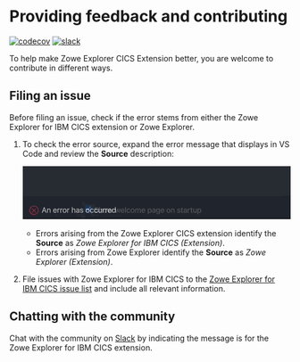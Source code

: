 # Providing feedback and contributing

[![codecov](https://codecov.io/gh/zowe/vscode-extension-for-zowe/branch/main/graph/badge.svg)](https://codecov.io/gh/zowe/vscode-extension-for-zowe)
[![slack](https://img.shields.io/badge/chat-on%20Slack-blue)](https://app.slack.com/client/T1BAJVCTY/CUVE37Z5F)

To help make Zowe Explorer CICS Extension better, you are welcome to contribute in different ways.

## Filing an issue

Before filing an issue, check if the error stems from either the Zowe Explorer for IBM CICS extension or  Zowe Explorer.

1. To check the error source, expand the error message that displays in VS Code and review the **Source** description:

    ![Image that shows how to check the error source](../images/ze-cics/expand-error-cics.gif)
    - Errors arising from the Zowe Explorer CICS extension identify the **Source** as *Zowe Explorer for IBM CICS (Extension)*.
    - Errors arising from Zowe Explorer identify the **Source** as *Zowe Explorer (Extension)*.

2. File issues with Zowe Explorer for IBM CICS to the [Zowe Explorer for IBM CICS issue list](https://github.com/zowe/vscode-extension-for-cics/issues) and include all relevant information.

## Chatting with the community

Chat with the community on [Slack](https://openmainframeproject.slack.com/archives/CUVE37Z5F) by indicating the message is for the Zowe Explorer for IBM CICS extension.
